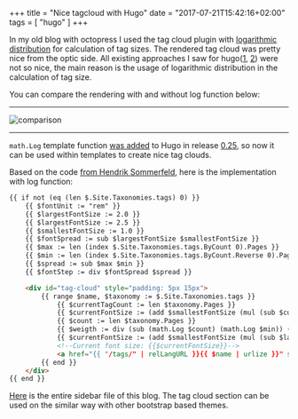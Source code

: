 +++
title = "Nice tagcloud with Hugo"
date = "2017-07-21T15:42:16+02:00"
tags = [ "hugo" ]
+++

In my old blog with octopress I used the tag cloud plugin with [logarithmic distribution] for calculation of tag sizes.
The rendered tag cloud was pretty nice from the optic side. All existing approaches I saw for hugo([1], [2]) were not so nice, the main reason is the usage of logarithmic distribution in the calculation of tag size.

<!--more-->

You can compare the rendering with and without log function below:

___

![comparison](comparison.png)

___

`math.Log` template function [was added](https://github.com/gohugoio/hugo/pull/3662) to Hugo in release [0.25](https://github.com/gohugoio/hugo/releases/tag/v0.25), so now it can be used within templates to create nice tag clouds.

Based on the code [from Hendrik Sommerfeld][1], here is the implementation with log function:

```html
{{ if not (eq (len $.Site.Taxonomies.tags) 0) }}
    {{ $fontUnit := "rem" }}
    {{ $largestFontSize := 2.0 }}
    {{ $largestFontSize := 2.5 }}
    {{ $smallestFontSize := 1.0 }}
    {{ $fontSpread := sub $largestFontSize $smallestFontSize }}
    {{ $max := len (index $.Site.Taxonomies.tags.ByCount 0).Pages }}
    {{ $min := len (index $.Site.Taxonomies.tags.ByCount.Reverse 0).Pages }}
    {{ $spread := sub $max $min }}
    {{ $fontStep := div $fontSpread $spread }}

    <div id="tag-cloud" style="padding: 5px 15px">
        {{ range $name, $taxonomy := $.Site.Taxonomies.tags }}
            {{ $currentTagCount := len $taxonomy.Pages }}
            {{ $currentFontSize := (add $smallestFontSize (mul (sub $currentTagCount $min) $fontStep) ) }}
            {{ $count := len $taxonomy.Pages }}
            {{ $weigth := div (sub (math.Log $count) (math.Log $min)) (sub (math.Log $max) (math.Log $min)) }}
            {{ $currentFontSize := (add $smallestFontSize (mul (sub $largestFontSize $smallestFontSize) $weigth) ) }}
            <!--Current font size: {{$currentFontSize}}-->
            <a href="{{ "/tags/" | relLangURL }}{{ $name | urlize }}" style="font-size:{{$currentFontSize}}{{$fontUnit}}">{{ $name }}</a>
        {{ end }}
    </div>
{{ end }}
```

[Here](https://github.com/artem-sidorenko/www.sidorenko.io/blob/a43e51b2ac4b89e727bc02446f43764a1ff96995/layouts/partials/bloc/content/sidebar.html#L29-L51) is the entire sidebar file of this blog. The tag cloud section can be used on the similar way with other bootstrap based themes.

[logarithmic distribution]: https://gist.github.com/yeban/2290195#file-jekyll-tag-cloud-rb-L69-L70
[1]: https://www.henriksommerfeld.se/hugo-tag-could/
[2]: https://discourse.gohugo.io/t/weighted-tag-cloud/3491
